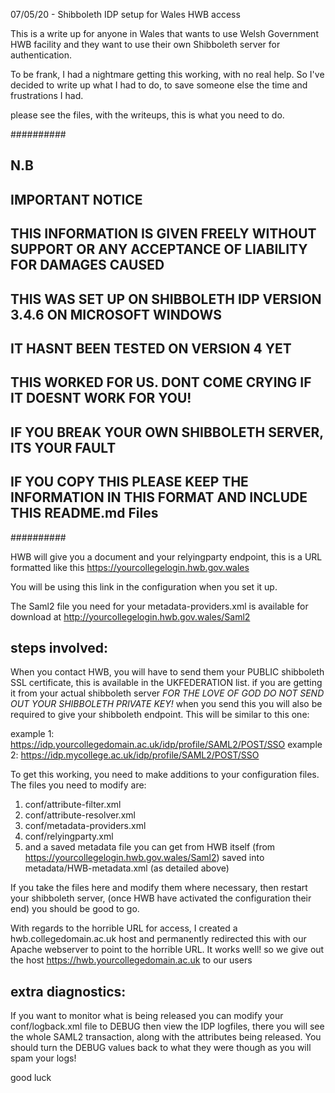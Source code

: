 07/05/20 - Shibboleth IDP setup for Wales HWB access

This is a write up for anyone in Wales that wants to use Welsh Government HWB facility and they want to use their own Shibboleth server for authentication.

To be frank, I had a nightmare getting this working, with no real help. So I've decided to write up what I had to do, to save someone else the time and frustrations I had.

please see the files, with the writeups, this is what you need to do.

##########
##  N.B
##  IMPORTANT NOTICE
##  ################
##  THIS INFORMATION IS GIVEN FREELY WITHOUT SUPPORT OR ANY ACCEPTANCE OF LIABILITY FOR DAMAGES CAUSED
##  THIS WAS SET UP ON SHIBBOLETH IDP VERSION 3.4.6 ON MICROSOFT WINDOWS
##  IT HASNT BEEN TESTED ON VERSION 4 YET
##  THIS WORKED FOR US. DONT COME CRYING IF IT DOESNT WORK FOR YOU!
##  IF YOU BREAK YOUR OWN SHIBBOLETH SERVER, ITS YOUR FAULT
##  IF YOU COPY THIS PLEASE KEEP THE INFORMATION IN THIS FORMAT AND INCLUDE THIS README.md Files
##########

HWB will give you a document and your relyingparty endpoint, this is a URL formatted like this https://yourcollegelogin.hwb.gov.wales

You will be using this link in the configuration when you set it up.

The Saml2 file you need for your metadata-providers.xml is available for download at http://yourcollegelogin.hwb.gov.wales/Saml2

steps involved:
---------------
When you contact HWB, you will have to send them your PUBLIC shibboleth SSL certificate, this is available in the UKFEDERATION list. if you are getting it from your actual shibboleth server *FOR THE LOVE OF GOD DO NOT SEND OUT YOUR SHIBBOLETH PRIVATE KEY!* when you send this you will also be required to give your shibboleth endpoint. This will be similar to this one:

  example 1:
    https://idp.yourcollegedomain.ac.uk/idp/profile/SAML2/POST/SSO
  example 2:
    https://idp.mycollege.ac.uk/idp/profile/SAML2/POST/SSO

To get this working, you need to make additions to your configuration files. The files you need to modify are:

  1) conf/attribute-filter.xml
  2) conf/attribute-resolver.xml
  3) conf/metadata-providers.xml
  4) conf/relyingparty.xml
  5) and a saved metadata file you can get from HWB itself (from https://yourcollegelogin.hwb.gov.wales/Saml2) saved into metadata/HWB-metadata.xml (as detailed above)

If you take the files here and modify them where necessary, then restart your shibboleth server, (once HWB have activated the configuration their end) you should be good to go.

With regards to the horrible URL for access, I created a hwb.collegedomain.ac.uk host and permanently redirected this with our Apache webserver to point to the horrible URL. It works well! so we give out the host https://hwb.yourcollegedomain.ac.uk to our users

extra diagnostics:
------------------
If you want to monitor what is being released you can modify your conf/logback.xml file to DEBUG then view the IDP logfiles, there you will see the whole SAML2 transaction, along with the attributes being released. You should turn the DEBUG values back to what they were though as you will spam your logs!

  good luck
